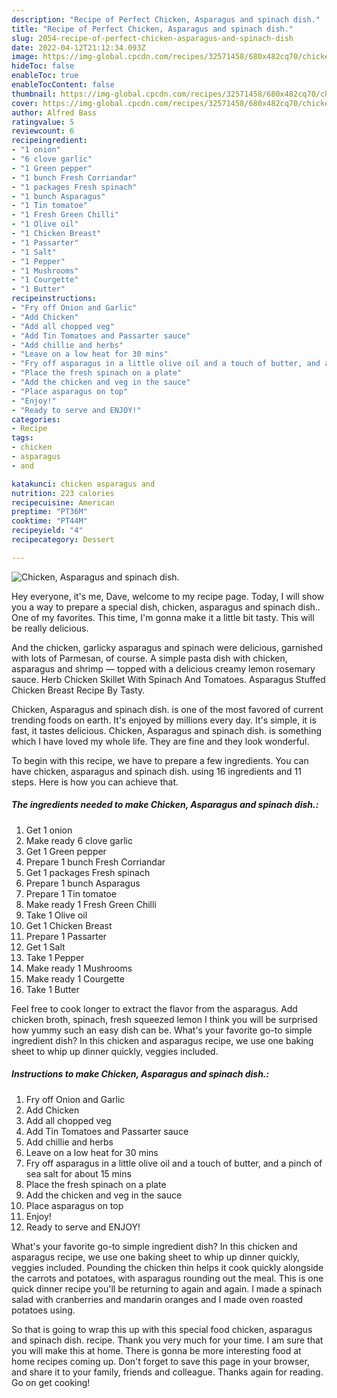 ```yaml
---
description: "Recipe of Perfect Chicken, Asparagus and spinach dish."
title: "Recipe of Perfect Chicken, Asparagus and spinach dish."
slug: 2054-recipe-of-perfect-chicken-asparagus-and-spinach-dish
date: 2022-04-12T21:12:34.093Z
image: https://img-global.cpcdn.com/recipes/32571458/680x482cq70/chicken-asparagus-and-spinach-dish-recipe-main-photo.jpg
hideToc: false
enableToc: true
enableTocContent: false
thumbnail: https://img-global.cpcdn.com/recipes/32571458/680x482cq70/chicken-asparagus-and-spinach-dish-recipe-main-photo.jpg
cover: https://img-global.cpcdn.com/recipes/32571458/680x482cq70/chicken-asparagus-and-spinach-dish-recipe-main-photo.jpg
author: Alfred Bass
ratingvalue: 5
reviewcount: 6
recipeingredient:
- "1 onion"
- "6 clove garlic"
- "1 Green pepper"
- "1 bunch Fresh Corriandar"
- "1 packages Fresh spinach"
- "1 bunch Asparagus"
- "1 Tin tomatoe"
- "1 Fresh Green Chilli"
- "1 Olive oil"
- "1 Chicken Breast"
- "1 Passarter"
- "1 Salt"
- "1 Pepper"
- "1 Mushrooms"
- "1 Courgette"
- "1 Butter"
recipeinstructions:
- "Fry off Onion and Garlic"
- "Add Chicken"
- "Add all chopped veg"
- "Add Tin Tomatoes and Passarter sauce"
- "Add chillie and herbs"
- "Leave on a low heat for 30 mins"
- "Fry off asparagus in a little olive oil and a touch of butter, and a pinch of sea salt for about 15 mins"
- "Place the fresh spinach on a plate"
- "Add the chicken and veg in the sauce"
- "Place asparagus on top"
- "Enjoy!"
- "Ready to serve and ENJOY!"
categories:
- Recipe
tags:
- chicken
- asparagus
- and

katakunci: chicken asparagus and 
nutrition: 223 calories
recipecuisine: American
preptime: "PT36M"
cooktime: "PT44M"
recipeyield: "4"
recipecategory: Dessert

---
```



![Chicken, Asparagus and spinach dish.](https://img-global.cpcdn.com/recipes/32571458/680x482cq70/chicken-asparagus-and-spinach-dish-recipe-main-photo.jpg)

Hey everyone, it's me, Dave, welcome to my recipe page. Today, I will show you a way to prepare a special dish, chicken, asparagus and spinach dish.. One of my favorites. This time, I'm gonna make it a little bit tasty. This will be really delicious.

And the chicken, garlicky asparagus and spinach were delicious, garnished with lots of Parmesan, of course. A simple pasta dish with chicken, asparagus and shrimp — topped with a delicious creamy lemon rosemary sauce. Herb Chicken Skillet With Spinach And Tomatoes. Asparagus Stuffed Chicken Breast Recipe By Tasty.

Chicken, Asparagus and spinach dish. is one of the most favored of current trending foods on earth. It's enjoyed by millions every day. It's simple, it is fast, it tastes delicious. Chicken, Asparagus and spinach dish. is something which I have loved my whole life. They are fine and they look wonderful.


To begin with this recipe, we have to prepare a few ingredients. You can have chicken, asparagus and spinach dish. using 16 ingredients and 11 steps. Here is how you can achieve that.

<!--inarticleads1-->

##### The ingredients needed to make Chicken, Asparagus and spinach dish.:

1. Get 1 onion
1. Make ready 6 clove garlic
1. Get 1 Green pepper
1. Prepare 1 bunch Fresh Corriandar
1. Get 1 packages Fresh spinach
1. Prepare 1 bunch Asparagus
1. Prepare 1 Tin tomatoe
1. Make ready 1 Fresh Green Chilli
1. Take 1 Olive oil
1. Get 1 Chicken Breast
1. Prepare 1 Passarter
1. Get 1 Salt
1. Take 1 Pepper
1. Make ready 1 Mushrooms
1. Make ready 1 Courgette
1. Take 1 Butter


Feel free to cook longer to extract the flavor from the asparagus. Add chicken broth, spinach, fresh squeezed lemon I think you will be surprised how yummy such an easy dish can be. What&#39;s your favorite go-to simple ingredient dish? In this chicken and asparagus recipe, we use one baking sheet to whip up dinner quickly, veggies included. 

<!--inarticleads2-->

##### Instructions to make Chicken, Asparagus and spinach dish.:

1. Fry off Onion and Garlic
1. Add Chicken
1. Add all chopped veg
1. Add Tin Tomatoes and Passarter sauce
1. Add chillie and herbs
1. Leave on a low heat for 30 mins
1. Fry off asparagus in a little olive oil and a touch of butter, and a pinch of sea salt for about 15 mins
1. Place the fresh spinach on a plate
1. Add the chicken and veg in the sauce
1. Place asparagus on top
1. Enjoy!
1. Ready to serve and ENJOY!

What&#39;s your favorite go-to simple ingredient dish? In this chicken and asparagus recipe, we use one baking sheet to whip up dinner quickly, veggies included. Pounding the chicken thin helps it cook quickly alongside the carrots and potatoes, with asparagus rounding out the meal. This is one quick dinner recipe you&#39;ll be returning to again and again. I made a spinach salad with cranberries and mandarin oranges and I made oven roasted potatoes using. 

So that is going to wrap this up with this special food chicken, asparagus and spinach dish. recipe. Thank you very much for your time. I am sure that you will make this at home. There is gonna be more interesting food at home recipes coming up. Don't forget to save this page in your browser, and share it to your family, friends and colleague. Thanks again for reading. Go on get cooking!
